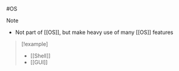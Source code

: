 #OS 
>[!note]
>- Not part of [[OS]], but make heavy use of many [[OS]] features

>[!example]
>- [[Shell]]
>- [[GUI]]
